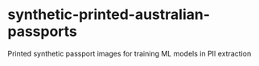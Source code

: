 # synthetic-printed-australian-passports
Printed synthetic passport images for training ML models in PII extraction
